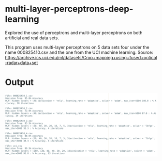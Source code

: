 # multi-layer-perceptrons-deep-learning
Explored the use of perceptrons and multi-layer perceptrons on both artificial and real data sets.

This program uses multi-layer perceptrons on 5 data sets four under the name 000825410.csv and the one from the UCI machine learning.
Source: https://archive.ics.uci.edu/ml/datasets/Crop+mapping+using+fused+optical-radar+data+set

# Output
![alt text](https://github.com/prerakpatelca/multi-layer-perceptrons-deep-learning/blob/master/Screen%20Shot%202020-12-28%20at%205.56.00%20PM.png)
